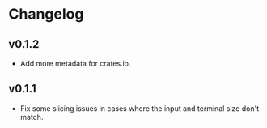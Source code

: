 # Changelog

## v0.1.2

- Add more metadata for crates.io.

## v0.1.1

- Fix some slicing issues in cases where the input and terminal size don't
  match.
